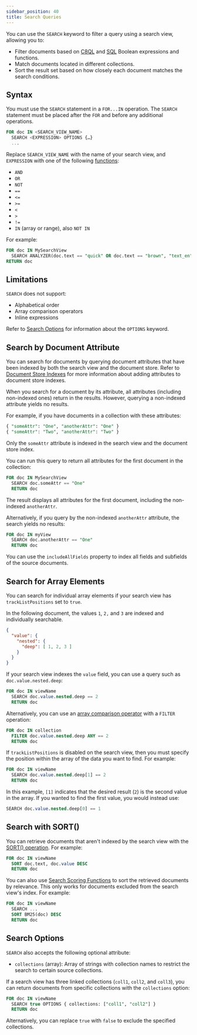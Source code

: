 ```yaml
---
sidebar_position: 40
title: Search Queries
---
```


You can use the `SEARCH` keyword to filter a query using a search view, allowing you to:

- Filter documents based on [C8QL](../../../queries/c8ql/index.md) and [SQL](../../../queries/sql/index.md) Boolean expressions and functions.
- Match documents located in different collections.
- Sort the result set based on how closely each document matches the search conditions.

## Syntax

You must use the `SEARCH` statement in a `FOR...IN` operation. The `SEARCH` statement must be placed after the `FOR` and before any additional operations.

```sql
FOR doc IN <SEARCH_VIEW_NAME>
  SEARCH <EXPRESSION> OPTIONS {…}
  ...
```

Replace `SEARCH_VIEW_NAME` with the name of your search view, and `EXPRESSION` with one of the following [functions](search-functions/index.md):

- `AND`
- `OR`
- `NOT`
- `==`
- `<=`
- `>=`
- `<`
- `>`
- `!=`
- `IN` (array or range), also `NOT IN`

For example:

```sql
FOR doc IN MySearchView
  SEARCH ANALYZER(doc.text == "quick" OR doc.text == "brown", "text_en") OPTIONS { collections: ["coll1", "coll2"] }
RETURN doc
```

## Limitations

`SEARCH` does not support:

- Alphabetical order
- Array comparison operators
- Inline expressions

Refer to [Search Options](#search-options) for information about the `OPTIONS` keyword.

## Search by Document Attribute

You can search for documents by querying document attributes that have been indexed by both the search view and the document store. Refer to [Document Store Indexes](../../../collections/documents/document-store-indexes.md) for more information about adding attributes to document store indexes.

When you search for a document by its attribute, all attributes (including non-indexed ones) return in the results. However, querying a non-indexed attribute yields no results.

For example, if you have documents in a collection with these attributes:

```sql
{ "someAttr": "One", "anotherAttr": "One" }
{ "someAttr": "Two", "anotherAttr": "Two" }
```

Only the `someAttr` attribute is indexed in the search view and the document store index.

You can run this query to return all attributes for the first document in the collection:

```sql
FOR doc IN MySearchView
  SEARCH doc.someAttr == "One"
  RETURN doc
```

The result displays all attributes for the first document, including the non-indexed `anotherAttr`.

Alternatively, if you query by the non-indexed `anotherAttr` attribute, the search yields no results:

```sql
FOR doc IN myView
  SEARCH doc.anotherAttr == "One"
  RETURN doc
```

You can use the `includeAllFields` property to index all fields and subfields of the source documents.

## Search for Array Elements

You can search for individual array elements if your search view has `trackListPositions` set to `true`.

In the following document, the values `1`, `2,` and `3` are indexed and individually searchable.

```json
{
  "value": {
    "nested": {
      "deep": [ 1, 2, 3 ]
    }
  }
}
```

If your search view indexes the `value` field, you can use a query such as `doc.value.nested.deep`:

```sql
FOR doc IN viewName
  SEARCH doc.value.nested.deep == 2
  RETURN doc
```

Alternatively, you can use an [array comparison operator](../../../queries/c8ql/operators.md#array-comparison-operators) with a `FILTER` operation:

```sql
FOR doc IN collection
  FILTER doc.value.nested.deep ANY == 2
  RETURN doc
```

If `trackListPositions` is disabled on the search view, then you must specify the position within the array of the data you want to find. For example:

```sql
FOR doc IN viewName
  SEARCH doc.value.nested.deep[1] == 2
  RETURN doc
```

In this example, `[1]` indicates that the desired result (`2`) is the second value in the array. If you wanted to find the first value, you would instead use:

```sql
SEARCH doc.value.nested.deep[0] == 1
```

## Search with SORT()

You can retrieve documents that aren't indexed by the search view with the [SORT() operation](../../../queries/c8ql/operations/sort.md). For example:

```sql
FOR doc IN viewName
  SORT doc.text, doc.value DESC
  RETURN doc
```

You can also use [Search Scoring Functions](search-functions/index.md#scoring-functions) to sort the retrieved documents by relevance. This only works for documents excluded from the search view's index. For example:

```sql
FOR doc IN viewName
  SEARCH ...
  SORT BM25(doc) DESC
  RETURN doc
```

## Search Options

`SEARCH` also accepts the following optional attribute:

- `collections` (array): Array of strings with collection names to restrict the search to certain source collections.

If a search view has three linked collections (`coll1`, `coll2`, and `coll3`), you can return documents from specific collections with the `collections` option:

```sql
FOR doc IN viewName
  SEARCH true OPTIONS { collections: ["coll1", "coll2"] }
  RETURN doc
```

Alternatively, you can replace `true` with `false` to exclude the specified collections.